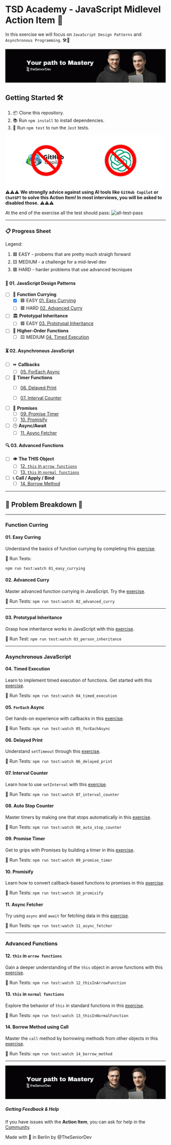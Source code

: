 # TSD Academy - JavaScript Midlevel Action Item 🚀

In this exercise we will focus on `JavaScript Design Patterns` and `Asynchronous Programming`. 🛠️🧠

![theSeniorDev](/docs/tsd_academy.png)

## Getting Started 🛠️

1. 📦 Clone this repository.
2. 📚 Run `npm install` to install dependencies.
3. 🧪 Run `npm test` to run the `Jest` tests.


![ai-tools](docs/ai-tools.png)
⚠️⚠️⚠️ **We stronglly advice against using AI tools like `GitHub Copilot` or `ChatGPT` to solve this Action Item! In most interviews, you will be asked to disabled those.** ⚠️⚠️⚠️

At the end of the exercise all the test should pass:
![all-test-pass](docs/all-tests-pass.png)

---

### 📋 Progress Sheet 

Legend:
1. 🟩 EASY - probems that are pretty much straigh forward
2. 🟨 MEDIUM - a challenge for a mid-level dev
3. 🟥 HARD - harder problems that use advanced tecniques


#### 🌟 01. JavaScript Design Patterns

- [ ] 🍛 **Function Currying**
    - [x] 🟩 EASY [01. Easy Currying](src/01_design_patterns/01_function_currying/01_easy_currying.js)
    - [ ] 🟥 HARD  [02. Advanced Curry](src/01_design_patterns/01_function_currying/02_advanced_curry.js)

- [ ] 🏛️ **Prototypal Inheritance**
    - [ ] 🟩 EASY [03. Prototypal Inheritance](src/01_design_patterns/02_prototypal_inheritance/03_person_inheritance.js)

- [ ] 🔗 **Higher-Order Functions**
  - [ ] 🟨 MEDIUM [04. Timed Execution](src/01_design_patterns/03_higher_order_functions/04_timed_execution.js)

#### ⏳ 02. Asynchronous JavaScript

- [ ] ⏩ **Callbacks**
  - [ ] [05. ForEach Async](src/02_async_javascript/01_callbacks/05_forEachAsync.js)

- [ ] 🔄 **Timer Functions**
  - [ ] [06. Delayed Print](src/02_async_javascript/02_timer_functions/06_delayed_print.js)
  - [ ] [07. Interval Counter](src/02_async_javascript/02_timer_functions/07_interval_counter.js)
  

- [ ] 🔄 **Promises**
  - [ ] [09. Promise Timer](src/02_async_javascript/03_promises/09_promise_timer.js)
  - [ ] [10. Promisify](src/02_async_javascript/03_promises/10_promisify.js)

- [ ] 🕒 **Async/Await**
  - [ ] [11. Async Fetcher](src/02_async_javascript/04_async_await/11_async_fetcher.js)

#### 🔍 03. Advanced Functions

- [ ] 👁️ **The THIS Object**
  - [ ] [12. `this` in `arrow functions`](src/03_advanced_functions/01_the_this_object/12_thisInArrowFunction.js)
  - [ ] [13. `this` in `normal functions`](src/03_advanced_functions/01_the_this_object/13_thisInNormalFunction.js)

- [ ] 📞 **Call / Apply / Bind**
  - [ ] [14. Borrow Method](src/03_advanced_functions/02_call_apply_bind/14_borrow_method.js)

---

## 📖 Problem Breakdown 🎯

---
### Function Curring

#### 01. Easy Curring 
Understand the basics of function currying by completing this [exercise](src/01_design_patterns/01_function_currying/01_easy_currying.js). 

🧪 Run Tests: 
```bash
npm run test:watch 01_easy_currying
```

#### 02. Advanced Curry
Master advanced function currying in JavaScript. Try the [exercise](src/01_design_patterns/01_function_currying/02_advanced_curry.js). 

🧪 Run Tests: 
`npm run test:watch 02_advanced_curry`

---

#### 03. Prototypal Inheritance
Grasp how inheritance works in JavaScript with this [exercise](src/01_design_patterns/02_prototypal_inheritance/03_person_inheritance.js). 

🧪 Run Test: 
`npm run test:watch 03_person_inheritance`

---
### Asynchronous JavaScript

#### 04. Timed Execution
Learn to implement timed execution of functions. Get started with this [exercise](src/01_design_patterns/03_higher_order_functions/04_timed_execution.js). 

🧪 Run Tests: 
`npm run test:watch 04_timed_execution`

#### 05. `ForEach` Async
Get hands-on experience with callbacks in this [exercise](src/02_async_javascript/01_callbacks/05_forEachAsync.js). 

🧪 Run Tests: 
`npm run test:watch 05_forEachAsync`

#### 06. Delayed Print
Understand `setTimeout` through this [exercise](src/02_async_javascript/02_timer_functions/06_delayed_print.js). 

🧪 Run Tests: 
`npm run test:watch 06_delayed_print`

#### 07. Interval Counter
Learn how to use `setInterval` with this [exercise](src/02_async_javascript/02_timer_functions/07_interval_counter.js). 

🧪 Run Tests: 
`npm run test:watch 07_interval_counter`

#### 08. Auto Stop Counter
Master timers by making one that stops automatically in this [exercise](src/02_async_javascript/02_timer_functions/08_auto_stop_counter.js). 

🧪 Run Tests: 
`npm run test:watch 08_auto_stop_counter`

#### 09. Promise Timer
Get to grips with Promises by building a timer in this [exercise](src/02_async_javascript/03_promises/09_promise_timer.js). 

🧪 Run Tests: 
`npm run test:watch 09_promise_timer`

#### 10. Promisify
Learn how to convert callback-based functions to promises in this [exercise](src/02_async_javascript/03_promises/10_promisify.js). 

🧪 Run Tests: 
`npm run test:watch 10_promisify`

#### 11. Async Fetcher
Try using `async` and `await` for fetching data in this [exercise](src/02_async_javascript/04_async_await/11_async_fetcher.js). 

🧪 Run Tests: 
`npm run test:watch 11_async_fetcher`

---
### Advanced Functions

#### 12. `this` in `arrow functions`
Gain a deeper understanding of the `this` object in arrow functions with this [exercise](src/03_advanced_functions/01_the_this_object/12_thisInArrowFunction.js). 

🧪 Run Tests: 
`npm run test:watch 12_thisInArrowFunction`

#### 13. `this` in `normal functions`
Explore the behavior of `this` in standard functions in this [exercise](src/03_advanced_functions/02_call_apply_bind/13_thisInNormalFunction.js). 

🧪 Run Tests: 
`npm run test:watch 13_thisInNormalFunction`

#### 14. Borrow Method using Call
Master the `call` method by borrowing methods from other objects in this [exercise](src/03_advanced_functions/02_call_apply_bind/14_borrow_method.js). 

🧪 Run Tests: 
`npm run test:watch 14_borrow_method`

---

![theSeniorDev](docs/tsd_academy.png)

##### Getting Feedback & Help
If you have issues with the **Action Item**, you can ask for help in the [Community](https://www.skool.com/devmastery-academy-8041).

Made with 🧡 in Berlin by @TheSeniorDev